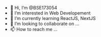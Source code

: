 - 👋 Hi, I’m @BSE173054
- 👀 I’m interested in Web Developement
- 🌱 I’m currently learning ReactJS, NextJS
- 💞️ I’m looking to collaborate on ...
- 📫 How to reach me ...

<!---
BSE173054/BSE173054 is a ✨ special ✨ repository because its `README.md` (this file) appears on your GitHub profile.
You can click the Preview link to take a look at your changes.
--->

